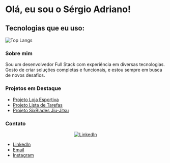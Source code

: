 # Olá, eu sou o Sérgio Adriano!

## Tecnologias que eu uso:

![Top Langs](https://github-readme-stats.vercel.app/api/top-langs/?username=SergioAdrianoMCaetano&layout=compact)

### Sobre mim

Sou um desenvolvedor Full Stack com experiência em diversas tecnologias. Gosto de criar soluções completas e funcionais, e estou sempre em busca de novos desafios.

### Projetos em Destaque

- [Projeto Loja Esportiva]( https://github.com/SergioAdrianoMCaetano/EBAC_Sports )
- [Projeto Lista de Tarefas]( https://github.com/SergioAdrianoMCaetano/minhas-tarefas )
- [Projeto SixBlades Jiu-Jitsu]( https://github.com/SergioAdrianoMCaetano/LandingPage_SixBladesSudoeste )

### Contato

<div align="center">
    <!-- Substitua href pelos seus links -->
    <a href="www.linkedin.com/in/sergio-adriano">
        <img src="https://img.shields.io/badge/LinkedIn-0077B5?style=for-the-badge&logo=linkedin&logoColor=white" alt="LinkedIn"/>
    </a>
    <!-- Adicione mais distintivos de forma semelhante -->
</div>


- [LinkedIn](www.linkedin.com/in/sergio-adriano)
- [Email](sergioadrianomc@gmail.com) 
- [Instagram](https://www.instagram.com/sergioadrianodevops/) 
